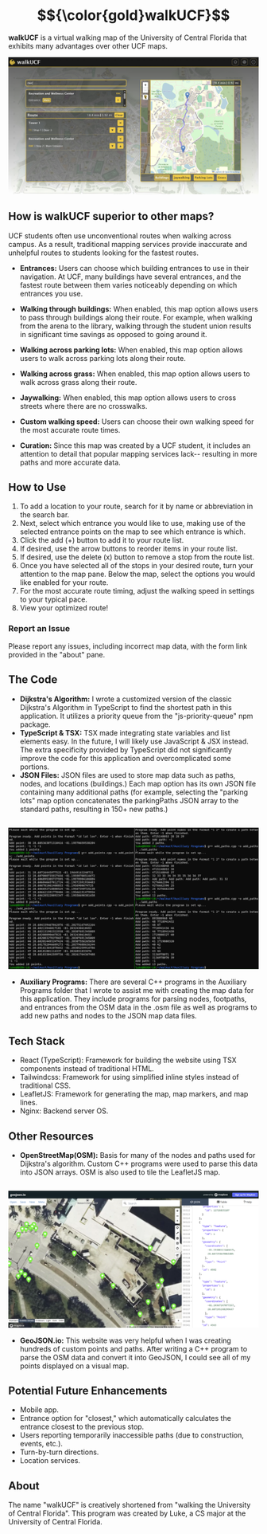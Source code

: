 # $${\color{gold}walkUCF}$$
**walkUCF** is a virtual walking map of the University of Central Florida that exhibits many advantages over other UCF maps.  
  
![Homepage Screenshot](Images/homepage.png)

## How is walkUCF superior to other maps?
UCF students often use unconventional routes when walking across campus. As a result, traditional mapping services provide inaccurate and unhelpful routes to students looking for the fastest routes.
- **Entrances:** Users can choose which building entrances to use in their navigation. At UCF, many buildings have several entrances, and the fastest route between them varies noticeably depending on which entrances you use.

- **Walking through buildings:** When enabled, this map option allows users to pass through buildings along their route. For example, when walking from the arena to the library, walking through the student union results in significant time savings as opposed to going around it.

- **Walking across parking lots:** When enabled, this map option allows users to walk across parking lots along their route.

- **Walking across grass:** When enabled, this map option allows users to walk across grass along their route.

- **Jaywalking:** When enabled, this map option allows users to cross streets where there are no crosswalks.

- **Custom walking speed:** Users can choose their own walking speed for the most accurate route times.

- **Curation:** Since this map was created by a UCF student, it includes an attention to detail that popular mapping services lack-- resulting in more paths and more accurate data.

## How to Use
1. To add a location to your route, search for it by name or abbreviation in the search bar.
2. Next, select which entrance you would like to use, making use of the selected entrance points on the map to see which
entrance is which.
3. Click the add (+) button to add it to your route list.
4. If desired, use the arrow buttons to reorder items in your route list.
5. If desired, use the delete (x) button to remove a stop from the route list. 
6. Once you have selected all of the stops in your desired route, turn your attention to the map pane. Below the map,
select the options you would like enabled for your route.
7. For the most accurate route timing, adjust the walking speed in settings to your typical pace.
8. View your optimized route!

### Report an Issue
Please report any issues, including incorrect map data, with the form link provided in the "about" pane. 

## The Code
- **Dijkstra's Algorithm:** I wrote a customized version of the classic Dijkstra's Algorithm in TypeScript to find the shortest path in this application. It utilizes a priority queue from the "js-priority-queue" npm package.
- **TypeScript & TSX:** TSX made integrating state variables and list elements easy. 
In the future, I will likely use JavaScript & JSX instead. The extra specificity provided by TypeScript did not significantly improve the code for this application and overcomplicated some portions.
- **JSON Files:** JSON files are used to store map data such as paths, nodes, and locations (buildings.) Each map option has its own JSON file containing many additional paths (for example, selecting
the "parking lots" map option concatenates the parkingPaths JSON array to the standard paths, resulting in 150+ new paths.)
## 
![Auxiliary Programs Screenshot](Images/auxprogs.png)

- **Auxiliary Programs:** There are several C++ programs in the Auxiliary Programs folder that I wrote to assist me with creating the map data for this application. They include programs for parsing nodes, footpaths, and entrances from the OSM
data in the .osm file as well as programs to add new paths and nodes to the JSON map data files.

## Tech Stack
- React (TypeScript): Framework for building the website using TSX components instead of traditional HTML.
- Tailwindcss: Framework for using simplified inline styles instead of traditional CSS.
- LeafletJS: Framework for generating the map, map markers, and map lines.
- Nginx: Backend server OS.

## Other Resources
- **OpenStreetMap(OSM):** Basis for many of the nodes and paths used for Dijkstra's algorithm. Custom C++ programs were used to parse this data into JSON arrays. OSM is also used to tile the LeafletJS map.

## 
![Geojson Screenshot](Images/geojson.png)

- **GeoJSON.io:** This website was very helpful when I was creating hundreds of custom points and paths. After writing a C++ program to parse the OSM data and convert it into GeoJSON, I could see all
of my points displayed on a visual map.

## Potential Future Enhancements
- Mobile app.
- Entrance option for "closest," which automatically calculates the entrance closest to the previous stop.
- Users reporting temporarily inaccessible paths (due to construction, events, etc.).
- Turn-by-turn directions.
- Location services.

## About
The name "walkUCF" is creatively shortened from "walking the University of Central Florida". This program was created by Luke, a CS major at the University of Central Florida.
